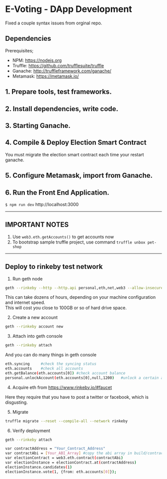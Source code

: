# E-Voting - DApp Development


Fixed a couple syntax issues from orginal repo.

## Dependencies

Prerequisites; 

- NPM: https://nodejs.org
- Truffle: https://github.com/trufflesuite/truffle
- Ganache: http://truffleframework.com/ganache/
- Metamask: https://metamask.io/

## 1. Prepare tools, test frameworks.


## 2. Install dependencies, write code.


## 3. Starting Ganache.


## 4. Compile & Deploy Election Smart Contract
You must migrate the election smart contract each time your restart ganache.


## 5. Configure Metamask, import from Ganache.


## 6. Run the Front End Application.

`$ npm run dev`
http://localhost:3000

---

## IMPORTANT NOTES

1. Use `web3.eth.getAccounts()` to get accounts now
2. To bootstrap sample truffle project, use command `truffle unbox pet-shop`

---

## Deploy to rinkeby test network

1. Run geth node

```bash
geth --rinkeby --http --http.api personal,eth,net,web3 --allow-insecure-unlock
```

This can take dozens of hours, depending on your machine configuration and internet speed.  
This will cost you close to 100GB or so of hard drive space.

2. Create a new account

```bash
geth --rinkeby account new
```

3. Attach into geth console

```bash
geth --rinkeby attach
```

And you can do many things in geth console

```bash
eth.syncing     #check the syncing status
eth.accounts    #check all accounts
eth.getBalance(eth.accounts[0]) #check account balance
personal.unlockAccount(eth.accounts[0],null,1200)   #unlock a certain accont for 20 minutes
```

4. Acquire eth from https://www.rinkeby.io/#faucet

Here they require that you have to post a twitter or facebook, which is disgusting.

5. Migrate

```bash
truffle migrate --reset --compile-all --network rinkeby
```

6. Verify deployment

```bash
geth --rinkeby attach
```

```bash
var contractAddress = "Your_Contract_Address"
var contractAbi = [Your_ABI_Array] #copy the abi array in build/contracts/Election.json, turn it into one line style
var electionContract = web3.eth.contract(contractAbi)
var electionInstance = electionContract.at(contractAddress)
electionInstance.candidates(1)
electionInstance.vote(1, {from: eth.accounts[0]});
```

